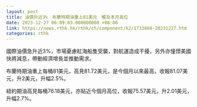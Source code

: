 ```yaml
---
layout: post
title: 油價升近3%　布蘭特期油重上81美元　觸及本月高位
date: 2023-12-27 06:09:03.000000000 +08:00
link: https://news.rthk.hk/rthk/ch/component/k2/1733868-20231227.htm
categories: rthk
---
```


國際油價急升近3%，市場憂慮紅海船隻受襲，對航運造成干擾，另外亦憧憬美國快將減息，帶動經濟增長並推動需求。

布蘭特期油重上每桶81美元，高見81.72美元，是今個月以來最高，收報81.07美元，升2美元，升幅2.5%。

紐約期油高見每桶76.18美元，亦貼近今個月高位，收報75.57美元，升2.01美元，升幅2.7%。
